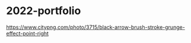 # 2022-portfolio

https://www.citypng.com/photo/3715/black-arrow-brush-stroke-grunge-effect-point-right